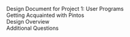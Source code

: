 Design Document for Project 1: User Programs  
Getting Acquainted with Pintos  
Design Overview  
Additional Questions  
